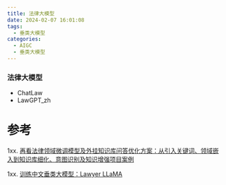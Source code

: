 ```yaml
---
title: 法律大模型
date: 2024-02-07 16:01:08
tags:
  - 垂类大模型
categories:
  - AIGC  
  - 垂类大模型
---
```


<p></p>
<!-- more -->



###   法律大模型
+ ChatLaw 
+ LawGPT_zh

# 参考

1xx. [再看法律领域微调模型及外挂知识库问答优化方案：从引入关键词、领域嵌入到知识库细化、意图识别及知识增强项目案例 ](https://mp.weixin.qq.com/s?__biz=MzAxMjc3MjkyMg==&mid=2648402872&idx=1&sn=0649e8f7490e057680cff1be16157209)

1xx. [训练中文垂类大模型：Lawyer LLaMA ](https://finisky.github.io/lawyer-llama-summary/)